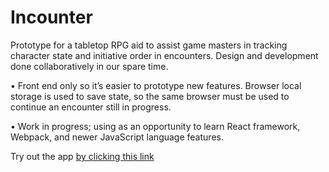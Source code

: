 # Incounter

Prototype for a tabletop RPG aid to assist game masters in tracking character state and initiative order in encounters.  Design and development done collaboratively in our spare time.

  • Front end only so it’s easier to prototype new features. Browser local storage is used to save state, so the same browser must be used to continue an encounter still in progress.

  • Work in progress; using as an opportunity to learn React framework, Webpack, and newer JavaScript language features.

Try out the app [by clicking this link](https://joehandzel.com/incounter/)
